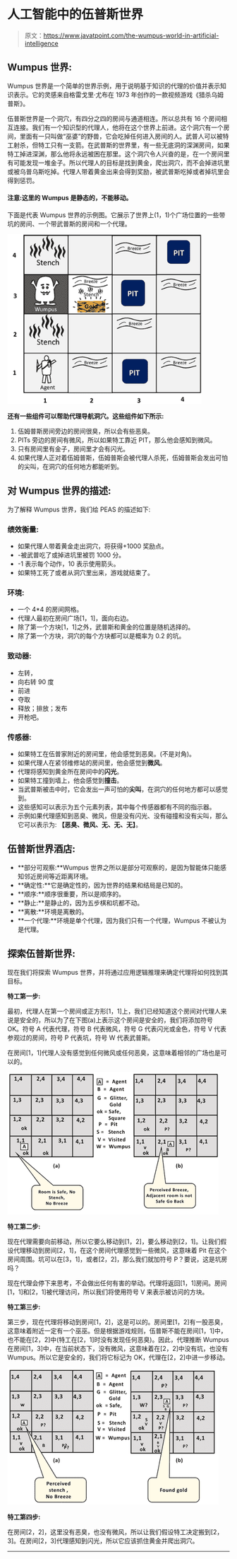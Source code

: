 # 人工智能中的伍普斯世界

> 原文：<https://www.javatpoint.com/the-wumpus-world-in-artificial-intelligence>

## Wumpus 世界:

Wumpus 世界是一个简单的世界示例，用于说明基于知识的代理的价值并表示知识表示。它的灵感来自格雷戈里·尤布在 1973 年创作的一款视频游戏《猎杀乌姆普斯》。

伍普斯世界是一个洞穴，有四分之四的房间与通道相连。所以总共有 16 个房间相互连接。我们有一个知识型的代理人，他将在这个世界上前进。这个洞穴有一个房间，里面有一只叫做“巫婆”的野兽，它会吃掉任何进入房间的人。武普人可以被特工射杀，但特工只有一支箭。在武普斯的世界里，有一些无底洞的深渊房间，如果特工掉进深渊，那么他将永远被困在那里。这个洞穴令人兴奋的是，在一个房间里有可能发现一堆金子。所以代理人的目标是找到黄金，爬出洞穴，而不会掉进坑里或被乌普乌斯吃掉。代理人带着黄金出来会得到奖励，被武普斯吃掉或者掉坑里会得到惩罚。

#### 注意:这里的 Wumpus 是静态的，不能移动。

下面是代表 Wumpus 世界的示例图。它展示了世界上(1，1)个广场位置的一些带坑的房间、一个带武普斯的房间和一个代理。

![The Wumpus World in Artificial intelligence](img/d5badc923337ac2b12ce11aab6e00e4c.png)

**还有一些组件可以帮助代理导航洞穴。这些组件如下所示:**

1.  伍姆普斯房间旁边的房间很臭，所以会有些恶臭。
2.  PITs 旁边的房间有微风，所以如果特工靠近 PIT，那么他会感知到微风。
3.  只有房间里有金子，房间里才会有闪光。
4.  如果代理人正对着伍姆普斯，伍姆普斯会被代理人杀死，伍姆普斯会发出可怕的尖叫，在洞穴的任何地方都能听到。

## 对 Wumpus 世界的描述:

为了解释 Wumpus 世界，我们给 PEAS 的描述如下:

### 绩效衡量:

*   如果代理人带着黄金走出洞穴，将获得+1000 奖励点。
*   -被武普吃了或掉进坑里被罚 1000 分。
*   -1 表示每个动作，10 表示使用箭头。
*   如果特工死了或者从洞穴里出来，游戏就结束了。

### 环境:

*   一个 4*4 的房间网格。
*   代理人最初在房间广场[1，1]，面向右边。
*   除了第一个方块[1，1]之外，武普斯和黄金的位置是随机选择的。
*   除了第一个方块，洞穴的每个方块都可以是概率为 0.2 的坑。

### 致动器:

*   左转，
*   向右转 90 度
*   前进
*   夺取
*   释放；排放；发布
*   开枪吧。

### 传感器:

*   如果特工在伍普家附近的房间里，他会感觉到恶臭。(不是对角)。
*   如果代理人在紧邻维修站的房间里，他会感觉到**微风**。
*   代理将感知到黄金所在房间中的**闪光**。
*   如果特工撞到墙上，他会感觉到**撞击**。
*   当武普斯被击中时，它会发出一声可怕的**尖叫**，在洞穴的任何地方都可以感觉到。
*   这些感知可以表示为五个元素列表，其中每个传感器都有不同的指示器。
*   示例如果代理感知到恶臭、微风，但是没有闪光、没有碰撞和没有尖叫，那么它可以表示为:
    **【恶臭、微风、无、无、无】**。

## 伍普斯世界酒店:

*   **部分可观察:**Wumpus 世界之所以是部分可观察的，是因为智能体只能感知邻近房间等近距离环境。
*   **确定性:**它是确定性的，因为世界的结果和结局是已知的。
*   **顺序:**顺序很重要，所以是顺序的。
*   **静止:**是静止的，因为五步棋和坑都不动。
*   **离散:**环境是离散的。
*   **一个代理:**环境是单个代理，因为我们只有一个代理，Wumpus 不被认为是代理。

## 探索伍普斯世界:

现在我们将探索 Wumpus 世界，并将通过应用逻辑推理来确定代理将如何找到其目标。

**特工第一步:**

最初，代理人在第一个房间或正方形[1，1]上，我们已经知道这个房间对代理人来说是安全的，所以为了在下图(a)上表示这个房间是安全的，我们将添加符号 OK。符号 A 代表代理，符号 B 代表微风，符号 G 代表闪光或金色，符号 V 代表参观过的房间，符号 P 代表坑，符号 W 代表武普斯。

在房间[1，1]代理人没有感觉到任何微风或任何恶臭，这意味着相邻的广场也是可以的。

![The Wumpus World in Artificial intelligence](img/f2266f4b75fd4fe0298af45021ac590d.png)

**特工第二步:**

现在代理需要向前移动，所以它要么移动到[1，2]，要么移动到[2，1]。让我们假设代理移动到房间[2，1]，在这个房间代理感觉到一些微风，这意味着 Pit 在这个房间周围。坑可以在[3，1]，或者[2，2]，那么我们就加符号 P？要说，这是坑房吗？

现在代理会停下来思考，不会做出任何有害的举动。代理将返回[1，1]房间。房间[1，1]和[2，1]被代理访问，所以我们将使用符号 V 来表示被访问的方块。

**特工第三步:**

第三步，现在代理将移动到房间[1，2]，这是可以的。房间里[1，2]有一股恶臭，这意味着附近一定有一个巫巫。但是根据游戏规则，伍普斯不能在房间[1，1]中，也不能在[2，2]中(特工在[2，1]时没有发现任何恶臭)。因此，代理推断 Wumpus 在房间[1，3]中，在当前状态下，没有微风，这意味着在[2，2]中没有坑，也没有 Wumpus。所以它是安全的，我们将它标记为 OK，代理在[2，2]中进一步移动。

![The Wumpus World in Artificial intelligence](img/84df8b30d330fb54832baba1d998ea59.png)

**特工第四步:**

在房间[2，2]，这里没有恶臭，也没有微风，所以让我们假设特工决定搬到[2，3]。在房间[2，3]代理感知到闪光，所以它应该抓住黄金并爬出洞穴。

* * *